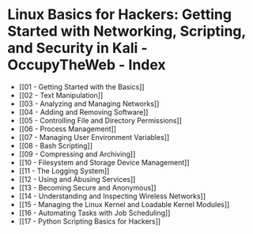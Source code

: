 # Linux Basics for Hackers: Getting Started with Networking, Scripting, and Security in Kali - OccupyTheWeb - Index

- [[01 - Getting Started with the Basics]]
- [[02 - Text Manipulation]]
- [[03 - Analyzing and Managing Networks]]
- [[04 - Adding and Removing Software]]
- [[05 - Controlling File and Directory Permissions]]
- [[06 - Process Management]]
- [[07 - Managing User Environment Variables]]
- [[08 - Bash Scripting]]
- [[09 - Compressing and Archiving]]
- [[10 - Filesystem and Storage Device Management]]
- [[11 - The Logging System]]
- [[12 - Using and Abusing Services]]
- [[13 - Becoming Secure and Anonymous]]
- [[14 - Understanding and Inspecting Wireless Networks]]
- [[15 - Managing the Linux Kernel and Loadable Kernel Modules]]
- [[16 - Automating Tasks with Job Scheduling]]
- [[17 - Python Scripting Basics for Hackers]]